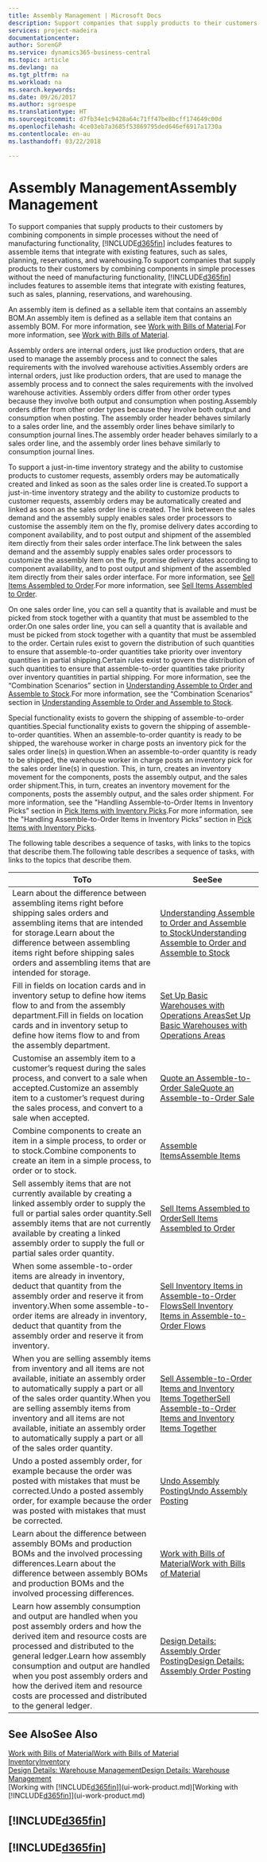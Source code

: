 ```yaml
---
title: Assembly Management | Microsoft Docs
description: Support companies that supply products to their customers by combining components in simple processes without the need of manufacturing functionality but with features to assemble items that integrate with existing features, such as sales, planning, reservations, and warehousing.
services: project-madeira
documentationcenter: 
author: SorenGP
ms.service: dynamics365-business-central
ms.topic: article
ms.devlang: na
ms.tgt_pltfrm: na
ms.workload: na
ms.search.keywords: 
ms.date: 09/26/2017
ms.author: sgroespe
ms.translationtype: HT
ms.sourcegitcommit: d7fb34e1c9428a64c71ff47be8bcff174649c00d
ms.openlocfilehash: 4ce03eb7a3685f53869795ded646ef6917a1730a
ms.contentlocale: en-au
ms.lasthandoff: 03/22/2018

---
```

# <a name="assembly-management"></a><span data-ttu-id="2e24d-103">Assembly Management</span><span class="sxs-lookup"><span data-stu-id="2e24d-103">Assembly Management</span></span>
<span data-ttu-id="2e24d-104">To support companies that supply products to their customers by combining components in simple processes without the need of manufacturing functionality, [!INCLUDE[d365fin](includes/d365fin_md.md)] includes features to assemble items that integrate with existing features, such as sales, planning, reservations, and warehousing.</span><span class="sxs-lookup"><span data-stu-id="2e24d-104">To support companies that supply products to their customers by combining components in simple processes without the need of manufacturing functionality, [!INCLUDE[d365fin](includes/d365fin_md.md)] includes features to assemble items that integrate with existing features, such as sales, planning, reservations, and warehousing.</span></span>  

 <span data-ttu-id="2e24d-105">An assembly item is defined as a sellable item that contains an assembly BOM.</span><span class="sxs-lookup"><span data-stu-id="2e24d-105">An assembly item is defined as a sellable item that contains an assembly BOM.</span></span> <span data-ttu-id="2e24d-106">For more information, see [Work with Bills of Material](inventory-how-work-BOMs.md).</span><span class="sxs-lookup"><span data-stu-id="2e24d-106">For more information, see [Work with Bills of Material](inventory-how-work-BOMs.md).</span></span>

 <span data-ttu-id="2e24d-107">Assembly orders are internal orders, just like production orders, that are used to manage the assembly process and to connect the sales requirements with the involved warehouse activities.</span><span class="sxs-lookup"><span data-stu-id="2e24d-107">Assembly orders are internal orders, just like production orders, that are used to manage the assembly process and to connect the sales requirements with the involved warehouse activities.</span></span> <span data-ttu-id="2e24d-108">Assembly orders differ from other order types because they involve both output and consumption when posting.</span><span class="sxs-lookup"><span data-stu-id="2e24d-108">Assembly orders differ from other order types because they involve both output and consumption when posting.</span></span> <span data-ttu-id="2e24d-109">The assembly order header behaves similarly to a sales order line, and the assembly order lines behave similarly to consumption journal lines.</span><span class="sxs-lookup"><span data-stu-id="2e24d-109">The assembly order header behaves similarly to a sales order line, and the assembly order lines behave similarly to consumption journal lines.</span></span>  

 <span data-ttu-id="2e24d-110">To support a just-in-time inventory strategy and the ability to customise products to customer requests, assembly orders may be automatically created and linked as soon as the sales order line is created.</span><span class="sxs-lookup"><span data-stu-id="2e24d-110">To support a just-in-time inventory strategy and the ability to customize products to customer requests, assembly orders may be automatically created and linked as soon as the sales order line is created.</span></span> <span data-ttu-id="2e24d-111">The link between the sales demand and the assembly supply enables sales order processors to customise the assembly item on the fly, promise delivery dates according to component availability, and to post output and shipment of the assembled item directly from their sales order interface.</span><span class="sxs-lookup"><span data-stu-id="2e24d-111">The link between the sales demand and the assembly supply enables sales order processors to customize the assembly item on the fly, promise delivery dates according to component availability, and to post output and shipment of the assembled item directly from their sales order interface.</span></span> <span data-ttu-id="2e24d-112">For more information, see [Sell Items Assembled to Order](assembly-how-to-sell-items-assembled-to-order.md).</span><span class="sxs-lookup"><span data-stu-id="2e24d-112">For more information, see [Sell Items Assembled to Order](assembly-how-to-sell-items-assembled-to-order.md).</span></span>  

 <span data-ttu-id="2e24d-113">On one sales order line, you can sell a quantity that is available and must be picked from stock together with a quantity that must be assembled to the order.</span><span class="sxs-lookup"><span data-stu-id="2e24d-113">On one sales order line, you can sell a quantity that is available and must be picked from stock together with a quantity that must be assembled to the order.</span></span> <span data-ttu-id="2e24d-114">Certain rules exist to govern the distribution of such quantities to ensure that assemble-to-order quantities take priority over inventory quantities in partial shipping.</span><span class="sxs-lookup"><span data-stu-id="2e24d-114">Certain rules exist to govern the distribution of such quantities to ensure that assemble-to-order quantities take priority over inventory quantities in partial shipping.</span></span> <span data-ttu-id="2e24d-115">For more information, see the “Combination Scenarios” section in [Understanding Assemble to Order and Assemble to Stock](assembly-assemble-to-order-or-assemble-to-stock.md).</span><span class="sxs-lookup"><span data-stu-id="2e24d-115">For more information, see the “Combination Scenarios” section in [Understanding Assemble to Order and Assemble to Stock](assembly-assemble-to-order-or-assemble-to-stock.md).</span></span>  

 <span data-ttu-id="2e24d-116">Special functionality exists to govern the shipping of assemble-to-order quantities.</span><span class="sxs-lookup"><span data-stu-id="2e24d-116">Special functionality exists to govern the shipping of assemble-to-order quantities.</span></span> <span data-ttu-id="2e24d-117">When an assemble-to-order quantity is ready to be shipped, the warehouse worker in charge posts an inventory pick for the sales order line(s) in question.</span><span class="sxs-lookup"><span data-stu-id="2e24d-117">When an assemble-to-order quantity is ready to be shipped, the warehouse worker in charge posts an inventory pick for the sales order line(s) in question.</span></span> <span data-ttu-id="2e24d-118">This, in turn, creates an inventory movement for the components, posts the assembly output, and the sales order shipment.</span><span class="sxs-lookup"><span data-stu-id="2e24d-118">This, in turn, creates an inventory movement for the components, posts the assembly output, and the sales order shipment.</span></span> <span data-ttu-id="2e24d-119">For more information, see the "Handling Assemble-to-Order Items in Inventory Picks” section in [Pick Items with Inventory Picks](warehouse-how-to-pick-items-with-inventory-picks.md).</span><span class="sxs-lookup"><span data-stu-id="2e24d-119">For more information, see the "Handling Assemble-to-Order Items in Inventory Picks” section in [Pick Items with Inventory Picks](warehouse-how-to-pick-items-with-inventory-picks.md).</span></span>

<span data-ttu-id="2e24d-120">The following table describes a sequence of tasks, with links to the topics that describe them.</span><span class="sxs-lookup"><span data-stu-id="2e24d-120">The following table describes a sequence of tasks, with links to the topics that describe them.</span></span>   

|<span data-ttu-id="2e24d-121">**To**</span><span class="sxs-lookup"><span data-stu-id="2e24d-121">**To**</span></span>|<span data-ttu-id="2e24d-122">**See**</span><span class="sxs-lookup"><span data-stu-id="2e24d-122">**See**</span></span>|  
|------------|-------------|  
|<span data-ttu-id="2e24d-123">Learn about the difference between assembling items right before shipping sales orders and assembling items that are intended for storage.</span><span class="sxs-lookup"><span data-stu-id="2e24d-123">Learn about the difference between assembling items right before shipping sales orders and assembling items that are intended for storage.</span></span>|[<span data-ttu-id="2e24d-124">Understanding Assemble to Order and Assemble to Stock</span><span class="sxs-lookup"><span data-stu-id="2e24d-124">Understanding Assemble to Order and Assemble to Stock</span></span>](assembly-assemble-to-order-or-assemble-to-stock.md)|
|<span data-ttu-id="2e24d-125">Fill in fields on location cards and in inventory setup to define how items flow to and from the assembly department.</span><span class="sxs-lookup"><span data-stu-id="2e24d-125">Fill in fields on location cards and in inventory setup to define how items flow to and from the assembly department.</span></span>|[<span data-ttu-id="2e24d-126">Set Up Basic Warehouses with Operations Areas</span><span class="sxs-lookup"><span data-stu-id="2e24d-126">Set Up Basic Warehouses with Operations Areas</span></span>](warehouse-how-to-set-up-basic-warehouses-with-operations-areas.md)|
|<span data-ttu-id="2e24d-127">Customise an assembly item to a customer’s request during the sales process, and convert to a sale when accepted.</span><span class="sxs-lookup"><span data-stu-id="2e24d-127">Customize an assembly item to a customer’s request during the sales process, and convert to a sale when accepted.</span></span>|[<span data-ttu-id="2e24d-128">Quote an Assemble-to-Order Sale</span><span class="sxs-lookup"><span data-stu-id="2e24d-128">Quote an Assemble-to-Order Sale</span></span>](assembly-how-to-quote-an-assemble-to-order-sale.md)|
|<span data-ttu-id="2e24d-129">Combine components to create an item in a simple process, to order or to stock.</span><span class="sxs-lookup"><span data-stu-id="2e24d-129">Combine components to create an item in a simple process, to order or to stock.</span></span>|[<span data-ttu-id="2e24d-130">Assemble Items</span><span class="sxs-lookup"><span data-stu-id="2e24d-130">Assemble Items</span></span>](assembly-how-to-assemble-items.md)|  
|<span data-ttu-id="2e24d-131">Sell assembly items that are not currently available by creating a linked assembly order to supply the full or partial sales order quantity.</span><span class="sxs-lookup"><span data-stu-id="2e24d-131">Sell assembly items that are not currently available by creating a linked assembly order to supply the full or partial sales order quantity.</span></span>|[<span data-ttu-id="2e24d-132">Sell Items Assembled to Order</span><span class="sxs-lookup"><span data-stu-id="2e24d-132">Sell Items Assembled to Order</span></span>](assembly-how-to-sell-items-assembled-to-order.md)|
|<span data-ttu-id="2e24d-133">When some assemble-to-order items are already in inventory, deduct that quantity from the assembly order and reserve it from inventory.</span><span class="sxs-lookup"><span data-stu-id="2e24d-133">When some assemble-to-order items are already in inventory, deduct that quantity from the assembly order and reserve it from inventory.</span></span>|[<span data-ttu-id="2e24d-134">Sell Inventory Items in Assemble-to-Order Flows</span><span class="sxs-lookup"><span data-stu-id="2e24d-134">Sell Inventory Items in Assemble-to-Order Flows</span></span>](assembly-how-to-sell-inventory-items-in-assemble-to-order-flows.md)|  
|<span data-ttu-id="2e24d-135">When you are selling assembly items from inventory and all items are not available, initiate an assembly order to automatically supply a part or all of the sales order quantity.</span><span class="sxs-lookup"><span data-stu-id="2e24d-135">When you are selling assembly items from inventory and all items are not available, initiate an assembly order to automatically supply a part or all of the sales order quantity.</span></span>|[<span data-ttu-id="2e24d-136">Sell Assemble-to-Order Items and Inventory Items Together</span><span class="sxs-lookup"><span data-stu-id="2e24d-136">Sell Assemble-to-Order Items and Inventory Items Together</span></span>](assembly-how-to-sell-assemble-to-order-items-and-inventory-items-together.md)|
|<span data-ttu-id="2e24d-137">Undo a posted assembly order, for example because the order was posted with mistakes that must be corrected.</span><span class="sxs-lookup"><span data-stu-id="2e24d-137">Undo a posted assembly order, for example because the order was posted with mistakes that must be corrected.</span></span>|[<span data-ttu-id="2e24d-138">Undo Assembly Posting</span><span class="sxs-lookup"><span data-stu-id="2e24d-138">Undo Assembly Posting</span></span>](assembly-how-to-undo-assembly-posting.md)|
|<span data-ttu-id="2e24d-139">Learn about the difference between assembly BOMs and production BOMs and the involved processing differences.</span><span class="sxs-lookup"><span data-stu-id="2e24d-139">Learn about the difference between assembly BOMs and production BOMs and the involved processing differences.</span></span>|[<span data-ttu-id="2e24d-140">Work with Bills of Material</span><span class="sxs-lookup"><span data-stu-id="2e24d-140">Work with Bills of Material</span></span>](inventory-how-work-BOMs.md)|
|<span data-ttu-id="2e24d-141">Learn how assembly consumption and output are handled when you post assembly orders and how the derived item and resource costs are processed and distributed to the general ledger.</span><span class="sxs-lookup"><span data-stu-id="2e24d-141">Learn how assembly consumption and output are handled when you post assembly orders and how the derived item and resource costs are processed and distributed to the general ledger.</span></span>|[<span data-ttu-id="2e24d-142">Design Details: Assembly Order Posting</span><span class="sxs-lookup"><span data-stu-id="2e24d-142">Design Details: Assembly Order Posting</span></span>](design-details-assembly-order-posting.md)|  

## <a name="see-also"></a><span data-ttu-id="2e24d-143">See Also</span><span class="sxs-lookup"><span data-stu-id="2e24d-143">See Also</span></span>  
[<span data-ttu-id="2e24d-144">Work with Bills of Material</span><span class="sxs-lookup"><span data-stu-id="2e24d-144">Work with Bills of Material</span></span>](inventory-how-work-BOMs.md)  
[<span data-ttu-id="2e24d-145">Inventory</span><span class="sxs-lookup"><span data-stu-id="2e24d-145">Inventory</span></span>](inventory-manage-inventory.md)  
[<span data-ttu-id="2e24d-146">Design Details: Warehouse Management</span><span class="sxs-lookup"><span data-stu-id="2e24d-146">Design Details: Warehouse Management</span></span>](design-details-warehouse-management.md)  
<span data-ttu-id="2e24d-147">[Working with [!INCLUDE[d365fin](includes/d365fin_md.md)]](ui-work-product.md)</span><span class="sxs-lookup"><span data-stu-id="2e24d-147">[Working with [!INCLUDE[d365fin](includes/d365fin_md.md)]](ui-work-product.md)</span></span>

## [!INCLUDE[d365fin](includes/free_trial_md.md)]  
## [!INCLUDE[d365fin](includes/training_link_md.md)]

